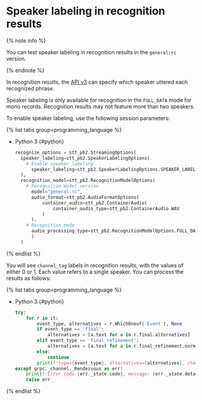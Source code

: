 # Speaker labeling in recognition results

{% note info %}

You can test speaker labeling in recognition results in the `general:rc` version.

{% endnote %}

In recognition results, the [API v3](../stt-v3/api-ref/grpc/stt_service.md) can specify which speaker uttered each recognized phrase.

Speaker labeling is only available for recognition in the `FULL_DATA` mode for mono records. Recognition results may not feature more than two speakers.

To enable speaker labeling, use the following session parameters:

{% list tabs group=programming_language %}

- Python 3 {#python}

  ```python
  recognize_options = stt_pb2.StreamingOptions(
    speaker_labeling=stt_pb2.SpeakerLabelingOptions(
      # Enable speaker labeling
        speaker_labeling=stt_pb2.SpeakerLabelingOptions.SPEAKER_LABELING_ENABLED
    ),
    recognition_model=stt_pb2.RecognitionModelOptions(
      # Recognition model version
        model="general:rc",
        audio_format=stt_pb2.AudioFormatOptions(
            container_audio=stt_pb2.ContainerAudio(
                container_audio_type=stt_pb2.ContainerAudio.WAV
            )
        ),
      # Recognition mode
        audio_processing_type=stt_pb2.RecognitionModelOptions.FULL_DATA
        )
    )
  ```

{% endlist %}

You will see `channel_tag` labels in recognition results, with the values of either 0 or 1. Each value refers to a single speaker. You can process the results as follows:

{% list tabs group=programming_language %}

- Python 3 {#python}

  ```python
  try:
      for r in it:
          event_type, alternatives = r.WhichOneof('Event'), None
          if event_type == 'final':
              alternatives = [a.text for a in r.final.alternatives]
          elif event_type == 'final_refinement':
              alternatives = [a.text for a in r.final_refinement.normalized_text.alternatives]
          else:
              continue
          print(f'type={event_type}, alternatives={alternatives}, channel_tag = {r.channel_tag}')
  except grpc._channel._Rendezvous as err:
      print(f'Error code {err._state.code}, message: {err._state.details}')
      raise err
  ```

{% endlist %}
